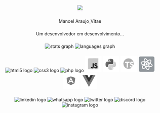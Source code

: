 <div align="center">
  <img src="https://profile-counter.glitch.me/1984/count.svg?"  />
</div>

###

<p align="center"<h1>Manoel Araujo_Vitae</h1></p>

###

<p align="center">Um desenvolvedor em desenvolvimento...</p>

###

<div align="center">
  <img src="https://github-readme-stats.vercel.app/api?hide_title=false&hide_rank=true&show_icons=true&include_all_commits=true&count_private=true&disable_animations=false&theme=omni&locale=en&hide_border=false&username=1984" height="140" alt="stats graph"  />
  <img src="https://github-readme-stats.vercel.app/api/top-langs?locale=en&hide_title=false&layout=compact&card_width=320&langs_count=5&theme=dracula&hide_border=false&username=1984" height="140" alt="languages graph"  />
</div>

###

<div align="center">
  <img src="https://cdn.jsdelivr.net/gh/devicons/devicon/icons/html5/html5-original.svg" height="40" width="52" alt="html5 logo"  />
  <img src="https://cdn.jsdelivr.net/gh/devicons/devicon/icons/css3/css3-original.svg" height="40" width="52" alt="css3 logo"  />
  <img src="https://cdn.jsdelivr.net/gh/devicons/devicon/icons/php/php-original.svg" height="40" width="52" alt="php logo"  />
  <img src="https://github.com/1984MSA/1984MSA/blob/main/LogoGray/Screenshot_3.1.png" height="50" width="52" alt="javascript logo"  />
  <img src="https://github.com/1984MSA/1984MSA/blob/main/LogoGray/Screenshot_6.1.png" height="50" width="52" alt="python logo"  />
  <img src="https://github.com/1984MSA/1984MSA/blob/main/LogoGray/Screenshot_7.1.png" height="50" width="52" alt="typescript logo"  />
  <img src="https://github.com/1984MSA/1984MSA/blob/main/LogoGray/Screenshot_8.1.png" height="50" width="52" alt="react logo"  />
  <img src="https://github.com/1984MSA/1984MSA/blob/main/LogoGray/Screenshot_9.1.png" height="50" width="52" alt="angularjs logo"  />
  <img src="https://github.com/1984MSA/1984MSA/blob/main/LogoGray/Screenshot_4.1.png" height="50" width="52" alt="vuejs logo"  />
</div>

###

<div align="center">
  <img src="https://img.shields.io/static/v1?message=LinkedIn&logo=linkedin&label=&color=0077B5&logoColor=white&labelColor=&style=for-the-badge" height="40" alt="linkedin logo"  />
  <img src="https://img.shields.io/static/v1?message=Whatsapp&logo=whatsapp&label=&color=25D366&logoColor=white&labelColor=&style=for-the-badge" height="40" alt="whatsapp logo"  />
  <img src="https://img.shields.io/static/v1?message=Twitch&logo=twitch&label=&color=9146FF&logoColor=white&labelColor=&style=for-the-badge" height="40" alt="twitter logo"  />
  <img src="https://img.shields.io/static/v1?message=Discord&logo=discord&label=&color=7289DA&logoColor=white&labelColor=&style=for-the-badge" height="40" alt="discord logo"  />
  <img src="https://img.shields.io/static/v1?message=Instagram&logo=instagram&label=&color=E4405F&logoColor=white&labelColor=&style=for-the-badge" height="40" alt="instagram logo"  />
</div>

###
